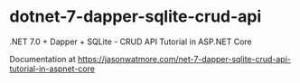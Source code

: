 # dotnet-7-dapper-sqlite-crud-api

.NET 7.0 + Dapper + SQLite - CRUD API Tutorial in ASP.NET Core

Documentation at https://jasonwatmore.com/net-7-dapper-sqlite-crud-api-tutorial-in-aspnet-core